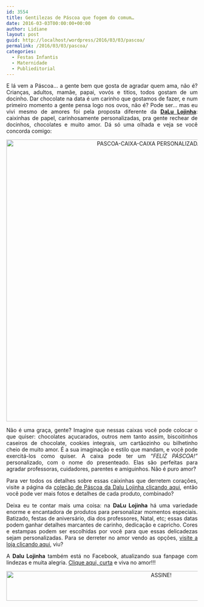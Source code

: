 ```yaml
---
id: 3554
title: Gentilezas de Páscoa que fogem do comum…
date: 2016-03-03T00:00:00+00:00
author: Lidiane
layout: post
guid: http://localhost/wordpress/2016/03/03/pascoa/
permalink: /2016/03/03/pascoa/
categories:
  - Festas Infantis
  - Maternidade
  - Publieditorial
---
```

<p align="justify">
  E lá vem a Páscoa… a gente bem que gosta de agradar quem ama, não é? Crianças, adultos, mamãe, papai, vovós e titios, todos gostam de um docinho. Dar chocolate na data é um carinho que gostamos de fazer, e num primeiro momento a gente pensa logo nos ovos, não é? Pode ser… mas eu vivi mesmo de amores foi pela proposta diferente da <strong><a href="http://dalulojinha.divitae.com.br/home" target="_blank">DaLu Lojinha</a></strong>: caixinhas de papel, carinhosamente personalizadas, pra gente rechear de docinhos, chocolates e muito amor. Dá só uma olhada e veja se você concorda comigo:
</p>

<p align="center">
  <img class="alignnone size-full wp-image-12033" src="http://www.trololodemulher.com.br/blog/wp-content/uploads/2016/03/PASCOA-CAIXA-CAIXA-PERSONALIZADA6.jpg" alt="PASCOA-CAIXA-CAIXA PERSONALIZADA[6]" width="754" height="741" />
</p>

<p align="justify">
  Não é uma graça, gente? Imagine que nessas caixas você pode colocar o que quiser: chocolates açucarados, outros nem tanto assim, biscoitinhos caseiros de chocolate, cookies integrais, um cartãozinho ou bilhetinho cheio de muito amor. É a sua imaginação e estilo que mandam, e você pode exercitá-los como quiser. A caixa pode ter um “<em>FELIZ PÁSCOA!”</em> personalizado, com o nome do presenteado. Elas são perfeitas para agradar professoras, cuidadores, parentes e amiguinhos. Não é puro amor?
</p>

<p align="justify">
  Para ver todos os detalhes sobre essas caixinhas que derretem corações, visite a página da <a href="http://dalulojinha.divitae.com.br/categoria-23872-pascoa" target="_blank">coleção de Páscoa da Dalu Lojinha clicando aqui</a>, então você pode ver mais fotos e detalhes de cada produto, combinado?
</p>

<p align="justify">
  Deixa eu te contar mais uma coisa: na <strong>DaLu Lojinha</strong> há uma variedade enorme e encantadora de produtos para personalizar momentos especiais. Batizado, festas de aniversário, dia dos professores, Natal, etc; essas datas podem ganhar detalhes marcantes de carinho, dedicação e capricho. Cores e estampas podem ser escolhidas por você para que essas delicadezas sejam personalizadas. Para se derreter no amor vendo as opções, <a href="http://dalulojinha.divitae.com.br/home" target="_blank">visite a loja clicando aqui</a>, viu?
</p>

<p align="justify">
  A <strong>Dalu Lojinha</strong> também está no Facebook, atualizando sua fanpage com lindezas e muita alegria. <a href="https://www.facebook.com/DaLuLojinha/timeline" target="_blank">Clique aqui, curta</a> e viva no amor!!!
</p>

<p align="center">
  <a href="http://feedburner.google.com/fb/a/mailverify?uri=blogBichaFemea&loc=en_US" target="_blank"><img class="alignnone size-full wp-image-10439" src="http://www.trololodemulher.com.br/blog/wp-content/uploads/2014/09/ASSINE.png" alt="ASSINE!" width="800" height="78" /></a>
</p>

<p align="justify">